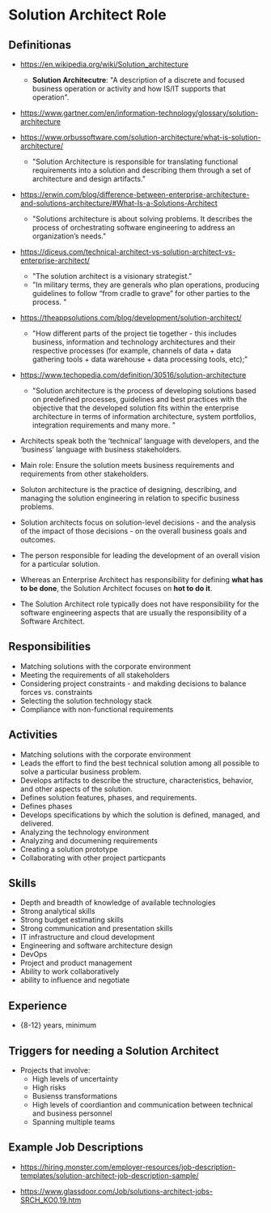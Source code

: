 
# Solution Architect Role


## Definitionas
- https://en.wikipedia.org/wiki/Solution_architecture
  + **Solution Architecutre**: "A description of a discrete and focused business operation or activity and how IS/IT supports that operation".

- https://www.gartner.com/en/information-technology/glossary/solution-architecture

- https://www.orbussoftware.com/solution-architecture/what-is-solution-architecture/
  + "Solution Architecture is responsible for translating functional requirements into a solution and describing them through a set of architecture and design artifacts."

- https://erwin.com/blog/difference-between-enterprise-architecture-and-solutions-architecture/#What-Is-a-Solutions-Architect
  + "Solutions architecture is about solving problems. It describes the process of orchestrating software engineering to
    address an organization’s needs."

- https://diceus.com/technical-architect-vs-solution-architect-vs-enterprise-architect/
  + "The solution architect is a visionary strategist."
  + "In military terms, they are generals who plan operations, producing guidelines to follow “from cradle to grave” for
    other parties to the process. "

- https://theappsolutions.com/blog/development/solution-architect/
  + "How different parts of the project tie together - this includes business, information and technology architectures
    and their respective processes (for example, channels of data + data gathering tools + data warehouse + data
    processing tools, etc);"

- https://www.techopedia.com/definition/30516/solution-architecture
  + "Solution architecture is the process of developing solutions based on predefined processes, guidelines and best
    practices with the objective that the developed solution fits within the enterprise architecture in terms of
    information architecture, system portfolios, integration requirements and many more. "


- Architects speak both the ‘technical’ language with developers, and the ‘business’ language with business stakeholders.

- Main role: Ensure the solution meets business requirements and requirements from other stakeholders.

- Soluton architecture is the practice of designing, describing, and managing the solution engineering in relation to specific business problems.

- Solution architects focus on solution-level decisions - and the analysis of the impact of those decisions - on the overall business goals and outcomes. 

- The person responsible for leading the development of an overall vision for a particular solution.

- Whereas an Enterprise Architect has responsibility for defining **what has to be done**, the Solution Architect focuses on **hot to do it**.

- The Solution Architect role typically does not have responsibility for the software engineering aspects that are usually the responsibility of a Software Architect. 


## Responsibilities
- Matching solutions with the corporate environment 
- Meeting the requirements of all stakeholders 
- Considering project constraints - and makding decisions to balance forces vs. constraints
- Selecting the solution technology stack
- Compliance with non-functional requirements 


## Activities
- Matching solutions with the corporate environment
- Leads the effort to find the best technical solution among all possible to solve a particular business problem.
- Develops artifacts to describe the structure, characteristics, behavior, and other aspects of the solution.
- Defines solution features, phases, and requirements. 
- Defines phases
- Develops specifications by which the solution is defined, managed, and delivered. 
- Analyzing the technology environment
- Analyzing and documening requirements 
- Creating a solution prototype 
- Collaborating with other project particpants 


## Skills
- Depth and breadth of knowledge of available technologies
- Strong analytical skills 
- Strong budget estimating skills 
- Strong communication and presentation skills 
- IT infrastructure and cloud development 
- Engineering and software architecture design 
- DevOps 
- Project and product management 
- Ability to work collaboratively 
- ability to influence and negotiate 


## Experience
- {8-12} years, minimum


## Triggers for needing a Solution Architect
- Projects that involve:
  - High levels of uncertainty 
  - High risks
  - Busienss transformations
  - High levels of coordiantion and communication between technical and business personnel
  - Spanning multiple teams



## Example Job Descriptions

- https://hiring.monster.com/employer-resources/job-description-templates/solution-architect-job-description-sample/

- https://www.glassdoor.com/Job/solutions-architect-jobs-SRCH_KO0,19.htm

